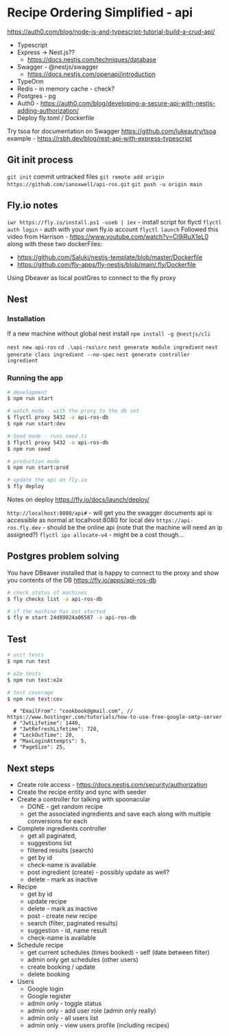 # Recipe Ordering Simplified - api

<https://auth0.com/blog/node-js-and-typescript-tutorial-build-a-crud-api/>

* Typescript
* Express -> Nest.js??
  * <https://docs.nestjs.com/techniques/database>
* Swagger - @nestjs/swagger
  * <https://docs.nestjs.com/openapi/introduction>
* TypeOrm
* Redis - in memory cache - check?
* Postgres - pg
* Auth0 - <https://auth0.com/blog/developing-a-secure-api-with-nestjs-adding-authorization/>
* Deploy fly.toml / Dockerfile

Try tsoa for documentation on Swagger
<https://github.com/lukeautry/tsoa>
example - <https://rsbh.dev/blog/rest-api-with-express-typescript>

## Git init process

`git init`
commit untracked files
`git remote add origin https://github.com/ianoxwell/api-ros.git`
`git push -u origin main`

## Fly.io notes

 `iwr https://fly.io/install.ps1 -useb | iex` - install script for flyctl
 `flyctl auth login` - auth with your own fly.io account
`flyctl launch`
Followed this video from Harrison - <https://www.youtube.com/watch?v=Cl9jRuX1eL0>
along with these two dockerFiles:

* <https://github.com/Saluki/nestjs-template/blob/master/Dockerfile>
* <https://github.com/fly-apps/fly-nestjs/blob/main/.fly/Dockerfile>

Using Dbeaver as local postGres to connect to the fly proxy

## Nest

### Installation

If a new machine without global nest install `npm install -g @nestjs/cli`

`nest new api-ros`
`cd .\api-ros\src`
`nest generate module ingredient`
`nest generate class ingredient --no-spec`
`nest generate controller ingredient`

### Running the app

```bash
# development
$ npm run start

# watch mode - with the proxy to the db set
$ flyctl proxy 5432 -a api-ros-db
$ npm run start:dev

# Seed mode - runs seed.ts
$ flyctl proxy 5432 -a api-ros-db
$ npm run seed

# production mode
$ npm run start:prod

# update the api on fly.io
$ fly deploy
```

Notes on deploy <https://fly.io/docs/launch/deploy/>

`http://localhost:8080/api#` - will get you the swagger documents
api is accessible as normal at localhost:8080 for local dev
`https://api-ros.fly.dev` - should be the online api (note that the machine will need an ip assigned?) 
`flyctl ips allocate-v4` - might be a cost though...

## Postgres problem solving

You have DBeaver installed that is happy to connect to the proxy and show you contents of the DB
<https://fly.io/apps/api-ros-db>

``` bash
# check status of machines
$ fly checks list -a api-ros-db

# if the machine has not started
$ fly m start 24d89024a06587 -a api-ros-db
```

## Test

```bash
# unit tests
$ npm run test

# e2e tests
$ npm run test:e2e

# test coverage
$ npm run test:cov
```

      # "EmailFrom": "cookbook@gmail.com", // https://www.hostinger.com/tutorials/how-to-use-free-google-smtp-server
      # "JwtLifetime": 1440,
      # "JwtRefreshLifetime": 720,
      # "LockOutTime": 20,
      # "MaxLoginAttempts": 5,
      # "PageSize": 25,

## Next steps

* Create role access - https://docs.nestjs.com/security/authorization
* Create the recipe entity and sync with seeder
* Create a controller for talking with spoonacular
  * DONE - get random recipe
  * get the associated ingredients and save each along with multiple conversions for each
* Complete ingredients controller
  * get all paginated,
  * suggestions list
  * filtered results (search)
  * get by id
  * check-name is available
  * post ingredient (create) - possibly update as well?
  * delete - mark as inactive
* Recipe
  * get by id
  * update recipe
  * delete - mark as inactive
  * post - create new recipe
  * search (filter, paginated results)
  * suggestion - id, name result
  * check-name is available
* Schedule recipe
  * get current schedules (times booked) - self (date between filter)
  * admin only get schedules (other users)
  * create booking / update
  * delete booking
* Users
  * Google login
  * Google register
  * admin only - toggle status
  * admin only - add user role (admin only really)
  * admin only - all users list
  * admin only - view users profile (including recipes)
